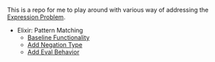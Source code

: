 This is a repo for me to play around with various way of addressing the [Expression Problem](https://en.wikipedia.org/wiki/Expression_problem).

* Elixir: Pattern Matching
  * [Baseline Functionality](https://github.com/mmmries/expression_problem/compare/17deffaa7a8a0c856ee3e794a8ae7b136e80d377...afda5ee33ae96a7120fbbfe9126802c0bd725c32)
  * [Add Negation Type](https://github.com/mmmries/expression_problem/compare/afda5ee33ae96a7120fbbfe9126802c0bd725c32...6f419eca11183f63c16e672c519bb46fb6c92523)
  * [Add Eval Behavior](https://github.com/mmmries/expression_problem/compare/6f419eca11183f63c16e672c519bb46fb6c92523...adf716f441b30c197695e0c4f84de5ab091e72a9)
